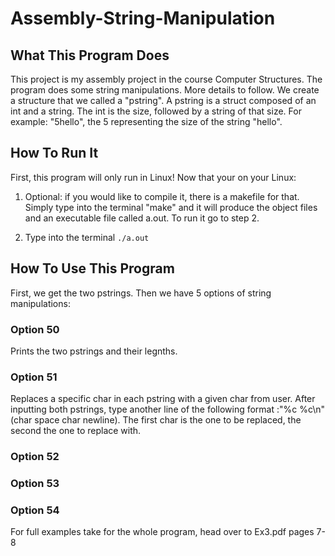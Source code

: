 # Assembly-String-Manipulation

## What This Program Does
This project is my assembly project in the course Computer Structures. The program does some string manipulations. More details
to follow.
We create a structure that we called a "pstring". A pstring is a struct composed of an int and a string. The int is the size, followed by a string of that size. For example: "5hello", the 5 representing the size of the string "hello".

## How To Run It
First, this program will only run in Linux! 
Now that your on your Linux:
1. Optional: if you would like to compile it, there is a makefile for that. Simply type into the terminal "make" and it will 
produce the object files and an executable file called a.out. To run it go to step 2.

2. Type into the terminal `./a.out`

## How To Use This Program
First, we get the two pstrings. Then we have 5 options of string manipulations:
### Option 50
Prints the two pstrings and their legnths.

### Option 51
Replaces a specific char in each pstring with a given char from user.
After inputting both pstrings, type another line of the following format :"%c %c\n" (char space char newline).
The first char is the one to be replaced, the second the one to replace with.

### Option 52

### Option 53

### Option 54

For full examples take for the whole program, head over to Ex3.pdf pages 7-8
